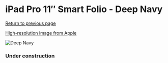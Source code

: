# iPad Pro 11″ Smart Folio - Deep Navy

[Return to previous page](/ipad_pro4)

[High-resolution image from Apple](https://store.storeimages.cdn-apple.com/8756/as-images.apple.com/is/MGYX3?wid=4500&hei=4500&fmt=png)

<div style="width: 384px"><img src="/everysource/MGYX3.png" alt="Deep Navy"></div>

### Under construction
